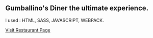 ## Gumballino's Diner the ultimate experience.

I used : HTML, SASS, JAVASCRIPT, WEBPACK.

[Visit Restaurant Page](https://0red0.github.io/Gumballino/)